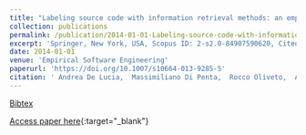 ```yaml
---
title: "Labeling source code with information retrieval methods: an empirical study"
collection: publications
permalink: /publication/2014-01-01-Labeling-source-code-with-information-retrieval-methods-an-empirical-study
excerpt: 'Springer, New York, USA, Scopus ID: 2-s2.0-84907590620, Cited by: 20'
date: 2014-01-01
venue: 'Empirical Software Engineering'
paperurl: 'https://doi.org/10.1007/s10664-013-9285-5'
citation: ' Andrea De Lucia,  Massimiliano Di Penta,  Rocco Oliveto,  Annibale Panichella,  Sebastiano Panichella, &quot;Labeling source code with information retrieval methods: an empirical study.&quot; Empirical Software Engineering, 2014.'
---
```

[Bibtex](https://dblp.org/rec/bib/journals/ese/LuciaPOPP14)

[Access paper here](https://doi.org/10.1007/s10664-013-9285-5){:target="_blank"}
